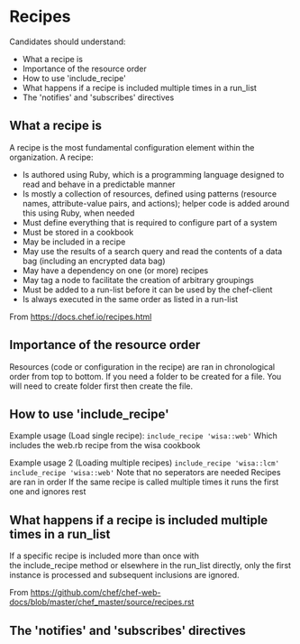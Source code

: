 # Recipes

Candidates should understand: 
- What a recipe is 
- Importance of the resource order 
- How to use 'include_recipe' 
- What happens if a recipe is included multiple times in a run_list 
- The 'notifies' and 'subscribes' directives 

## What a recipe is 
A recipe is the most fundamental configuration element within the organization. A recipe:
- Is authored using Ruby, which is a programming language designed to read and behave in a predictable manner
- Is mostly a collection of resources, defined using patterns (resource names, attribute-value pairs, and actions); helper code is added around this using Ruby, when needed
- Must define everything that is required to configure part of a system
- Must be stored in a cookbook
- May be included in a recipe
- May use the results of a search query and read the contents of a data bag (including an encrypted data bag)
- May have a dependency on one (or more) recipes
- May tag a node to facilitate the creation of arbitrary groupings
- Must be added to a run-list before it can be used by the chef-client
- Is always executed in the same order as listed in a run-list

From <https://docs.chef.io/recipes.html> 

## Importance of the resource order 

Resources (code or configuration in the recipe) are ran in chronological order from top to bottom. If you need a folder to be created for a file. You will need to create folder first then create the file. 

## How to use 'include_recipe' 

Example usage (Load single recipe):
`include_recipe 'wisa::web'`
	Which includes the web.rb recipe from the wisa cookbook

Example usage 2 (Loading multiple recipes)
`include_recipe 'wisa::lcm'`
`include_recipe 'wisa::web'`
	Note that no seperators are needed
	Recipes are ran in order
	If the same recipe is called multiple times it runs the first one and ignores rest 


## What happens if a recipe is included multiple times in a run_list 

If a specific recipe is included more than once with the include_recipe method or elsewhere in the run_list directly, only the first instance is processed and subsequent inclusions are ignored.

From <https://github.com/chef/chef-web-docs/blob/master/chef_master/source/recipes.rst> 


## The 'notifies' and 'subscribes' directives 






